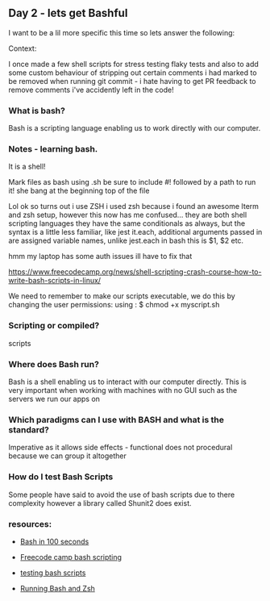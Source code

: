 ## Day 2 - lets get Bashful

I want to be a lil more specific this time so lets answer the following: 

Context:

I once made a few shell scripts for stress testing flaky tests and also to add some custom behaviour of stripping out certain comments i had marked to be removed when running git commit - i hate having to get PR feedback to remove comments i've accidently left in the code! 

### What is bash?

Bash is a scripting language enabling us to work directly with our computer.





### Notes - learning bash.
It is a shell! 


Mark files as bash using .sh be sure to include #! followed by a path to run it! she bang at the beginning top of the file 

Lol ok so turns out i use ZSH i used zsh because i found an awesome Iterm and zsh setup, however this now has me confused... 
they are both shell scripting languages they have the same conditionals as always, but the syntax is a little less familiar, 
like jest it.each, additional arguments passed in are assigned variable names, unlike jest.each in bash this is $1, $2 etc.

hmm my laptop has some auth issues ill have to fix that

https://www.freecodecamp.org/news/shell-scripting-crash-course-how-to-write-bash-scripts-in-linux/



We need to remember to make our scripts executable, we do this by changing the user permissions: using : $ chmod +x myscript.sh



### Scripting or compiled?

scripts

### Where does Bash run?

Bash is a shell enabling us to interact with our computer directly. This is very important when working with machines with no GUI such as the servers we run our apps on

### Which paradigms can I use with BASH and what is the standard?

Imperative as it allows side effects - functional does not
procedural because we can group it altogether

### How do I test Bash Scripts

Some people have said to avoid the use of bash scripts due to there complexity however a library called Shunit2 does exist.

### resources: 
- [Bash in 100 seconds](https://www.google.com/search?q=whar+can+bash+do&rlz=1C5OZZY_enGB1128GB1128&oq=whar+can+bash+do+&gs_lcrp=EgZjaHJvbWUyBggAEEUYOTIICAEQABgWGB4yCAgCEAAYFhgeMgoIAxAAGAgYDRgeMg0IBBAAGIYDGIAEGIoFMg0IBRAAGIYDGIAEGIoFMgcIBhAAGO8F0gEIMjQ3MmowajeoAgCwAgA&sourceid=chrome&ie=UTF-8#fpstate=ive&vld=cid:34865368,vid:I4EWvMFj37g,st:0)

- [Freecode camp bash scripting](https://www.freecodecamp.org/news/shell-scripting-crash-course-how-to-write-bash-scripts-in-linux/)

- [testing bash scripts](https://github.com/kward/shunit2)

- [Running Bash and Zsh](https://www.geeksforgeeks.org/creating-and-running-bash-and-zsh-scripts/)